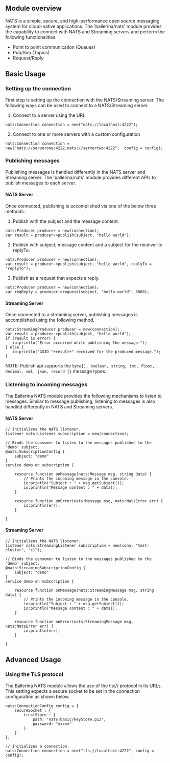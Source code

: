 ## Module overview

NATS is a simple, secure, and high-performance open source messaging system for cloud-native applications.
The 'ballerina/nats' module provides the capability to connect with NATS and Streaming servers and perform the following functionalities.

- Point to point communication (Queues)
- Pub/Sub (Topics)
- Request/Reply

## Basic Usage

### Setting up the connection

First step is setting up the connection with the NATS/Streaming server. The following ways can be used to connect to a
NATS/Streaming server.

1. Connect to a server using the URL
```ballerina
nats:Connection connection = new("nats://localhost:4222");
```

2. Connect to one or more servers with a custom configuration
```ballerina
nats:Connection connection = new("nats://serverone:4222,nats://servertwo:4222",  config = config);
```

### Publishing messages

Publishing messages is handled differently in the NATS server and Streaming server. The 'ballerina/nats' module provides different 
APIs to publish messages to each server.

#### NATS Server

Once connected, publishing is accomplished via one of the below three methods.

1. Publish with the subject and the message content.
```ballerina
nats:Producer producer = new(connection);
var result = producer->publish(subject, "hello world");
```

2. Publish with subject, message content and a subject for the receiver to replyTo.
```ballerina
nats:Producer producer = new(connection);
var result = producer->publish(subject, "hello world", replyTo = "replyTo");
```

3. Publish as a request that expects a reply.
```ballerina
nats:Producer producer = new(connection);
var reqReply = producer->request(subject, "hello world", 5000);
```

#### Streaming Server

Once connected to a streaming server, publishing messages is accomplished using the following method.
```ballerina
nats:StreamingProducer producer = new(connection);
var result = producer->publish(subject, "hello world");
if (result is error) {
   io:println("Error occurred while publishing the message.");
} else {
   io:println("GUID "+result+" received for the produced message.");
}
```

NOTE: Publish api supports the `byte[], boolean, string, int, float, decimal, xml, json, record {}` message types.


### Listening to incoming messages

The Ballerina NATS module provides the following mechanisms to listen to messages. Similar to message publishing, listening to messages
is also handled differently in NATS and Streaming servers.

#### NATS Server

```ballerina
// Initializes the NATS listener.
listener nats:Listener subscription = new(connection);

// Binds the consumer to listen to the messages published to the 'demo' subject.
@nats:SubscriptionConfig {
    subject: "demo"
}
service demo on subscription {

    resource function onMessage(nats:Message msg, string data) {
        // Prints the incoming message in the console.
        io:println("Subject : " + msg.getSubject());
        io:println("Message content : " + data));
    }

    resource function onError(nats:Message msg, nats:NatsError err) {
        io:println(err);
    }

}
```

#### Streaming Server

```ballerina
// Initializes the NATS listener.
listener nats:StreamingListener subscription = new(conn, "test-cluster", "c1");

// Binds the consumer to listen to the messages published to the 'demo' subject.
@nats:StreamingSubscriptionConfig {
    subject: "demo"
}
service demo on subscription {

    resource function onMessage(nats:StreamingMessage msg, string data) {
        // Prints the incoming message in the console.
        io:println("Subject : " + msg.getSubject());
        io:println("Message content : " + data));
    }

    resource function onError(nats:StreamingMessage msg, nats:NatsError err) {
        io:println(err);
    }

}
```

## Advanced Usage

### Using the TLS protocol

The Ballerina NATS module allows the use of the tls:// protocol in its URLs. This setting expects a secure socket to be 
set in the connection configuration as shown below.

```ballerina
nats:ConnectionConfig config = {
    secureSocket : {
        trustStore : {
            path: "nats-basic/keyStore.p12",
            password: "xxxxx"
        }
    }
};

// Initializes a connection.
nats:Connection connection = new("tls://localhost:4222", config = config);
```

